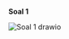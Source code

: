 **Soal 1**

![Soal 1 drawio](https://github.com/VeriAbror/learn-phpMyAdmin/assets/160198166/1152937f-64b8-4172-a603-e5b5548bb5c0)


